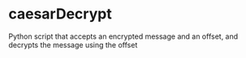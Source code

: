 # caesarDecrypt
Python script that accepts an encrypted message and an offset, and decrypts the message using the offset
